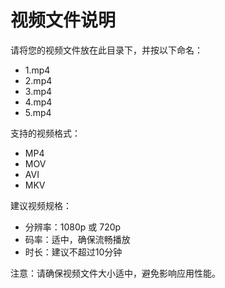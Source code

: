 # 视频文件说明

请将您的视频文件放在此目录下，并按以下命名：

- 1.mp4
- 2.mp4
- 3.mp4
- 4.mp4
- 5.mp4

支持的视频格式：
- MP4
- MOV
- AVI
- MKV

建议视频规格：
- 分辨率：1080p 或 720p
- 码率：适中，确保流畅播放
- 时长：建议不超过10分钟

注意：请确保视频文件大小适中，避免影响应用性能。
